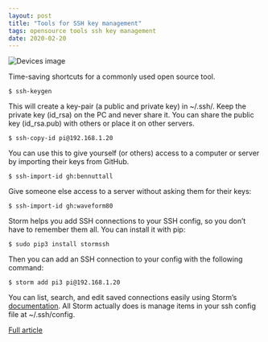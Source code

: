 ```yaml
---
layout: post
title: "Tools for SSH key management"
tags: opensource tools ssh key management
date: 2020-02-20
---
```


![Devices image](https://opensource.com/sites/default/files/styles/image-full-size/public/lead-images/osdc_BUS_Apple_520.png?itok=ZJu-hBV1)

Time-saving shortcuts for a commonly used open source tool.

```
$ ssh-keygen
```
This will create a key-pair (a public and private key) in ~/.ssh/. Keep the private 
key (id_rsa) on the PC and never share it. You can share the public key (id_rsa.pub) 
with others or place it on other servers.

```
$ ssh-copy-id pi@192.168.1.20
```

You can use this to give yourself (or others) access to a computer or server by importing their keys from GitHub.

```
$ ssh-import-id gh:bennuttall
```

Give someone else access to a server without asking them for their keys:

```
$ ssh-import-id gh:waveform80
```

Storm helps you add SSH connections to your SSH config, so you don’t have to remember them all. 
You can install it with pip:

```
$ sudo pip3 install stormssh
```

Then you can add an SSH connection to your config with the following command:

```
$ storm add pi3 pi@192.168.1.20
```

You can list, search, and edit saved connections easily using Storm’s 
[documentation](https://stormssh.readthedocs.io/en/stable/usage.html). All Storm actually does 
is manage items in your ssh config file at ~/.ssh/config.

[Full article](https://opensource.com/article/20/2/ssh-tools)
